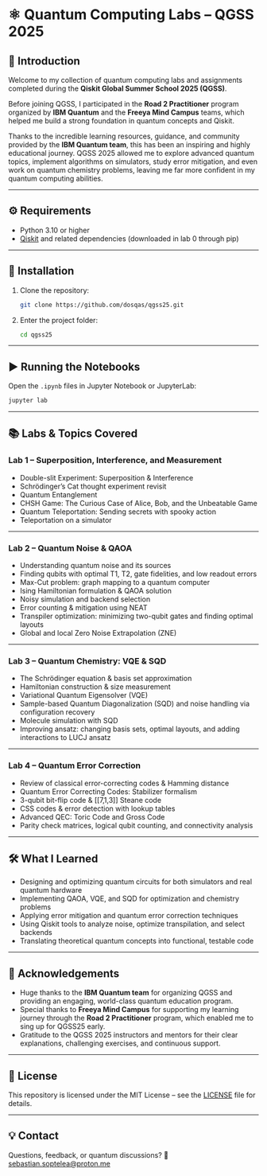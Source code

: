 # ⚛️ Quantum Computing Labs – QGSS 2025

## 🎉 Introduction

Welcome to my collection of quantum computing labs and assignments completed during the **Qiskit Global Summer School 2025 (QGSS)**.

Before joining QGSS, I participated in the **Road 2 Practitioner** program organized by **IBM Quantum** and the **Freeya Mind Campus** teams, which helped me build a strong foundation in quantum concepts and Qiskit.

Thanks to the incredible learning resources, guidance, and community provided by the **IBM Quantum team**, this has been an inspiring and highly educational journey. QGSS 2025 allowed me to explore advanced quantum topics, implement algorithms on simulators, study error mitigation, and even work on quantum chemistry problems, leaving me far more confident in my quantum computing abilities.

---

## ⚙️ Requirements

* Python 3.10 or higher
* [Qiskit](https://qiskit.org/) and related dependencies (downloaded in lab 0 through pip)

---

## 🚀 Installation

1. Clone the repository:

   ```bash
   git clone https://github.com/dosqas/qgss25.git
   ```
2. Enter the project folder:

   ```bash
   cd qgss25
   ```

---

## ▶️ Running the Notebooks

Open the `.ipynb` files in Jupyter Notebook or JupyterLab:

```bash
jupyter lab
```

---

## 📚 Labs & Topics Covered

### **Lab 1 – Superposition, Interference, and Measurement**

* Double-slit Experiment: Superposition & Interference
* Schrödinger’s Cat thought experiment revisit
* Quantum Entanglement
* CHSH Game: The Curious Case of Alice, Bob, and the Unbeatable Game
* Quantum Teleportation: Sending secrets with spooky action
* Teleportation on a simulator

---

### **Lab 2 – Quantum Noise & QAOA**

* Understanding quantum noise and its sources
* Finding qubits with optimal T1, T2, gate fidelities, and low readout errors
* Max-Cut problem: graph mapping to a quantum computer
* Ising Hamiltonian formulation & QAOA solution
* Noisy simulation and backend selection
* Error counting & mitigation using NEAT
* Transpiler optimization: minimizing two-qubit gates and finding optimal layouts
* Global and local Zero Noise Extrapolation (ZNE)

---

### **Lab 3 – Quantum Chemistry: VQE & SQD**

* The Schrödinger equation & basis set approximation
* Hamiltonian construction & size measurement
* Variational Quantum Eigensolver (VQE)
* Sample-based Quantum Diagonalization (SQD) and noise handling via configuration recovery
* Molecule simulation with SQD
* Improving ansatz: changing basis sets, optimal layouts, and adding interactions to LUCJ ansatz

---

### **Lab 4 – Quantum Error Correction**

* Review of classical error-correcting codes & Hamming distance
* Quantum Error Correcting Codes: Stabilizer formalism
* 3-qubit bit-flip code & \[\[7,1,3]] Steane code
* CSS codes & error detection with lookup tables
* Advanced QEC: Toric Code and Gross Code
* Parity check matrices, logical qubit counting, and connectivity analysis

---

## 🛠️ What I Learned

* Designing and optimizing quantum circuits for both simulators and real quantum hardware
* Implementing QAOA, VQE, and SQD for optimization and chemistry problems
* Applying error mitigation and quantum error correction techniques
* Using Qiskit tools to analyze noise, optimize transpilation, and select backends
* Translating theoretical quantum concepts into functional, testable code

---

## 🙏 Acknowledgements

* Huge thanks to the **IBM Quantum team** for organizing QGSS and providing an engaging, world-class quantum education program.
* Special thanks to **Freeya Mind Campus** for supporting my learning journey through the **Road 2 Practitioner** program, which enabled me to sing up for QGSS25 early.
* Gratitude to the QGSS 2025 instructors and mentors for their clear explanations, challenging exercises, and continuous support.

---

## 📄 License

This repository is licensed under the MIT License – see the [LICENSE](LICENSE) file for details.

---

## 💡 Contact

Questions, feedback, or quantum discussions?
📧 [sebastian.soptelea@proton.me](mailto:sebastian.soptelea@proton.me)

